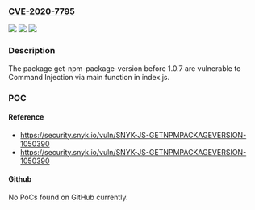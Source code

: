 ### [CVE-2020-7795](https://cve.mitre.org/cgi-bin/cvename.cgi?name=CVE-2020-7795)
![](https://img.shields.io/static/v1?label=Product&message=get-npm-package-version&color=blue)
![](https://img.shields.io/static/v1?label=Version&message=%3C%201.0.7%20&color=brighgreen)
![](https://img.shields.io/static/v1?label=Vulnerability&message=Command%20Injection&color=brighgreen)

### Description

The package get-npm-package-version before 1.0.7 are vulnerable to Command Injection via main function in index.js.

### POC

#### Reference
- https://security.snyk.io/vuln/SNYK-JS-GETNPMPACKAGEVERSION-1050390
- https://security.snyk.io/vuln/SNYK-JS-GETNPMPACKAGEVERSION-1050390

#### Github
No PoCs found on GitHub currently.

